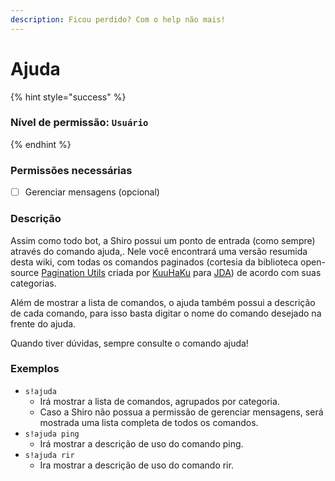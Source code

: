 ```yaml
---
description: Ficou perdido? Com o help não mais!
---
```


# Ajuda

{% hint style="success" %}
### Nível de permissão: `Usuário`
{% endhint %}

### Permissões necessárias

* [ ] Gerenciar mensagens \(opcional\)

### Descrição

Assim como todo bot, a Shiro possui um ponto de entrada \(como sempre\) através do comando ajuda,. Nele você encontrará uma versão resumida desta wiki, com todas os comandos paginados \(cortesia da biblioteca open-source [Pagination Utils](https://github.com/ygimenez/Pagination-Utils) criada por [KuuHaKu](https://github.com/ygimenez) para [JDA](https://github.com/DV8FromTheWorld/JDA)\) de acordo com suas categorias.

Além de mostrar a lista de comandos, o ajuda também possui a descrição de cada comando, para isso basta digitar o nome do comando desejado na frente do ajuda.

Quando tiver dúvidas, sempre consulte o comando ajuda!

### Exemplos

* `s!ajuda`
  * Irá mostrar a lista de comandos, agrupados por categoria.
  * Caso a Shiro não possua a permissão de gerenciar mensagens, será mostrada uma lista completa de todos os comandos.
* `s!ajuda ping`
  * Irá mostrar a descrição de uso do comando ping.
* `s!ajuda rir`
  * Ira mostrar a descrição de uso do comando rir.

